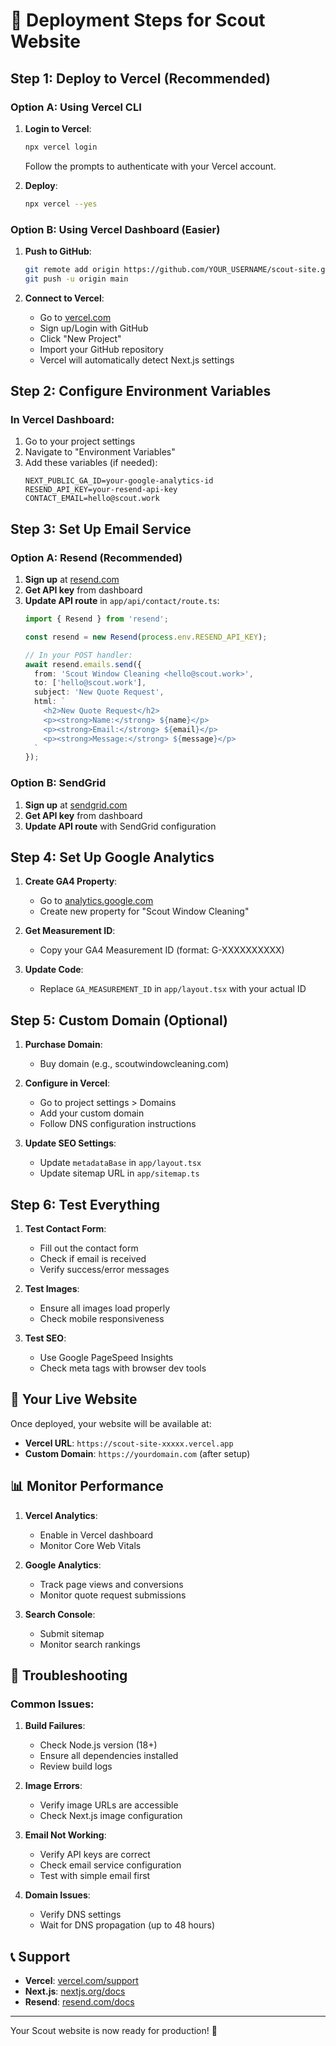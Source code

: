 # 🚀 Deployment Steps for Scout Website

## Step 1: Deploy to Vercel (Recommended)

### Option A: Using Vercel CLI
1. **Login to Vercel**:
   ```bash
   npx vercel login
   ```
   Follow the prompts to authenticate with your Vercel account.

2. **Deploy**:
   ```bash
   npx vercel --yes
   ```

### Option B: Using Vercel Dashboard (Easier)
1. **Push to GitHub**:
   ```bash
   git remote add origin https://github.com/YOUR_USERNAME/scout-site.git
   git push -u origin main
   ```

2. **Connect to Vercel**:
   - Go to [vercel.com](https://vercel.com)
   - Sign up/Login with GitHub
   - Click "New Project"
   - Import your GitHub repository
   - Vercel will automatically detect Next.js settings

## Step 2: Configure Environment Variables

### In Vercel Dashboard:
1. Go to your project settings
2. Navigate to "Environment Variables"
3. Add these variables (if needed):
   ```
   NEXT_PUBLIC_GA_ID=your-google-analytics-id
   RESEND_API_KEY=your-resend-api-key
   CONTACT_EMAIL=hello@scout.work
   ```

## Step 3: Set Up Email Service

### Option A: Resend (Recommended)
1. **Sign up** at [resend.com](https://resend.com)
2. **Get API key** from dashboard
3. **Update API route** in `app/api/contact/route.ts`:
   ```typescript
   import { Resend } from 'resend';
   
   const resend = new Resend(process.env.RESEND_API_KEY);
   
   // In your POST handler:
   await resend.emails.send({
     from: 'Scout Window Cleaning <hello@scout.work>',
     to: ['hello@scout.work'],
     subject: 'New Quote Request',
     html: `
       <h2>New Quote Request</h2>
       <p><strong>Name:</strong> ${name}</p>
       <p><strong>Email:</strong> ${email}</p>
       <p><strong>Message:</strong> ${message}</p>
     `
   });
   ```

### Option B: SendGrid
1. **Sign up** at [sendgrid.com](https://sendgrid.com)
2. **Get API key** from dashboard
3. **Update API route** with SendGrid configuration

## Step 4: Set Up Google Analytics

1. **Create GA4 Property**:
   - Go to [analytics.google.com](https://analytics.google.com)
   - Create new property for "Scout Window Cleaning"

2. **Get Measurement ID**:
   - Copy your GA4 Measurement ID (format: G-XXXXXXXXXX)

3. **Update Code**:
   - Replace `GA_MEASUREMENT_ID` in `app/layout.tsx` with your actual ID

## Step 5: Custom Domain (Optional)

1. **Purchase Domain**:
   - Buy domain (e.g., scoutwindowcleaning.com)

2. **Configure in Vercel**:
   - Go to project settings > Domains
   - Add your custom domain
   - Follow DNS configuration instructions

3. **Update SEO Settings**:
   - Update `metadataBase` in `app/layout.tsx`
   - Update sitemap URL in `app/sitemap.ts`

## Step 6: Test Everything

1. **Test Contact Form**:
   - Fill out the contact form
   - Check if email is received
   - Verify success/error messages

2. **Test Images**:
   - Ensure all images load properly
   - Check mobile responsiveness

3. **Test SEO**:
   - Use Google PageSpeed Insights
   - Check meta tags with browser dev tools

## 🎯 Your Live Website

Once deployed, your website will be available at:
- **Vercel URL**: `https://scout-site-xxxxx.vercel.app`
- **Custom Domain**: `https://yourdomain.com` (after setup)

## 📊 Monitor Performance

1. **Vercel Analytics**:
   - Enable in Vercel dashboard
   - Monitor Core Web Vitals

2. **Google Analytics**:
   - Track page views and conversions
   - Monitor quote request submissions

3. **Search Console**:
   - Submit sitemap
   - Monitor search rankings

## 🚨 Troubleshooting

### Common Issues:

1. **Build Failures**:
   - Check Node.js version (18+)
   - Ensure all dependencies installed
   - Review build logs

2. **Image Errors**:
   - Verify image URLs are accessible
   - Check Next.js image configuration

3. **Email Not Working**:
   - Verify API keys are correct
   - Check email service configuration
   - Test with simple email first

4. **Domain Issues**:
   - Verify DNS settings
   - Wait for DNS propagation (up to 48 hours)

## 📞 Support

- **Vercel**: [vercel.com/support](https://vercel.com/support)
- **Next.js**: [nextjs.org/docs](https://nextjs.org/docs)
- **Resend**: [resend.com/docs](https://resend.com/docs)

---

Your Scout website is now ready for production! 🎉 